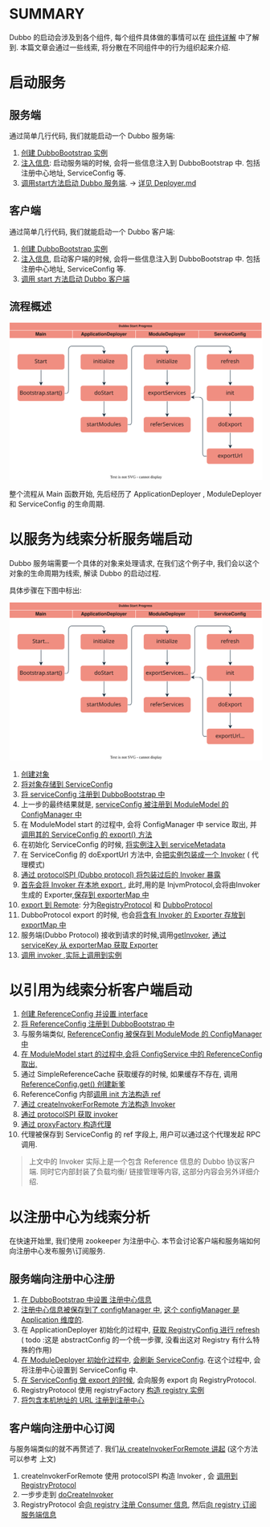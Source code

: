 # SUMMARY

Dubbo 的启动会涉及到各个组件, 每个组件具体做的事情可以在 [组件详解](组件详解.md) 中了解到. 本篇文章会通过一些线索,
将分散在不同组件中的行为组织起来介绍.

# 启动服务

## 服务端

通过简单几行代码, 我们就能启动一个 Dubbo 服务端:

1. [创建 DubboBootstrap 实例](../dubbo-demo/dubbo-demo-api/dubbo-demo-api-provider/src/main/java/org/apache/dubbo/demo/provider/Application.java#L48)
2. [注入信息](../dubbo-demo/dubbo-demo-api/dubbo-demo-api-provider/src/main/java/org/apache/dubbo/demo/provider/Application.java#L49):
   启动服务端的时候,
   会将一些信息注入到 DubboBootstrap 中. 包括注册中心地址, ServiceConfig 等.
3. [调用start方法启动 Dubbo 服务端](../dubbo-demo/dubbo-demo-api/dubbo-demo-api-provider/src/main/java/org/apache/dubbo/demo/provider/Application.java#L53). -> [详见 Deployer.md](Deployer.md#L39)

## 客户端

通过简单几行代码, 我们就能启动一个 Dubbo 客户端:

1. [创建 DubboBootstrap 实例](../dubbo-demo/dubbo-demo-api/dubbo-demo-api-consumer/src/main/java/org/apache/dubbo/demo/consumer/Application.java#L46)
2. [注入信息](../dubbo-demo/dubbo-demo-api/dubbo-demo-api-consumer/src/main/java/org/apache/dubbo/demo/consumer/Application.java#L47),
   启动客户端的时候,
   会将一些信息注入到 DubboBootstrap 中. 包括注册中心地址, ServiceConfig 等.
3. [调用 start 方法启动 Dubbo 客户端](../dubbo-demo/dubbo-demo-api/dubbo-demo-api-consumer/src/main/java/org/apache/dubbo/demo/consumer/Application.java#L51)

## 流程概述

![流程概述](images/common_1_start_progress.svg)

整个流程从 Main
函数开始, 先后经历了 ApplicationDeployer , ModuleDeployer 和 ServiceConfig 的生命周期.

# 以服务为线索分析服务端启动

Dubbo 服务端需要一个具体的对象来处理请求, 在我们这个例子中, 我们会以这个对象的生命周期为线索, 解读 Dubbo 的启动过程.

具体步骤在下图中标出:

![流程概述](images/common_1_1_start_progress.svg)

1. [创建对象](../dubbo-demo/dubbo-demo-api/dubbo-demo-api-provider/src/main/java/org/apache/dubbo/demo/provider/Application.java#L46)
2. [将对象存储到 ServiceConfig](../dubbo-demo/dubbo-demo-api/dubbo-demo-api-provider/src/main/java/org/apache/dubbo/demo/provider/Application.java#L46)
3. [将 serviceConfig 注册到 DubboBootstrap 中](../dubbo-demo/dubbo-demo-api/dubbo-demo-api-provider/src/main/java/org/apache/dubbo/demo/provider/Application.java#L52)
4. 上一步的最终结果就是,
   [serviceConfig 被注册到 ModuleModel 的 ConfigManager 中](../dubbo-config/dubbo-config-api/src/main/java/org/apache/dubbo/config/bootstrap/DubboBootstrap.java#L543)
5. 在 ModuleModel start 的过程中, 会将 ConfigManager 中 service 取出,
   并 [调用其的 ServiceConfig 的 export() 方法](../dubbo-config/dubbo-config-api/src/main/java/org/apache/dubbo/config/deploy/DefaultModuleDeployer.java#L350)
6. 在初始化 ServiceConfig
   的时候, [将实例注入到 serviceMetadata](../dubbo-config/dubbo-config-api/src/main/java/org/apache/dubbo/config/ServiceConfig.java#L216)
7. 在 ServiceConfig 的 doExportUrl 方法中,
   会[把实例包装成一个 Invoker](../dubbo-config/dubbo-config-api/src/main/java/org/apache/dubbo/config/ServiceConfig.java#L713) (
   代理模式)
8. [通过 protocolSPI (Dubbo protocol) 将包装过后的 Invoker 暴露](../dubbo-config/dubbo-config-api/src/main/java/org/apache/dubbo/config/ServiceConfig.java#L717)
9. [首先会将 Invoker 在本地 export ](../dubbo-config/dubbo-config-api/src/main/java/org/apache/dubbo/config/ServiceConfig.java#L619),
   此时,用的是 InjvmProtocol,会将由Invoker生成的
   Exporter,[保存到 exporterMap 中](../dubbo-rpc/dubbo-rpc-injvm/src/main/java/org/apache/dubbo/rpc/protocol/injvm/InjvmProtocol.java#L86)
10. [export 到 Remote](../dubbo-config/dubbo-config-api/src/main/java/org/apache/dubbo/config/ServiceConfig.java#L636):
    分为[RegistryProtocol](../dubbo-registry/dubbo-registry-api/src/main/java/org/apache/dubbo/registry/integration/RegistryProtocol.java#L141)
    和 [DubboProtocol](../dubbo-rpc/dubbo-rpc-dubbo/src/main/java/org/apache/dubbo/rpc/protocol/dubbo/DubboProtocol.java#L309)
11. DubboProtocol export 的时候,
    也会[将含有 Invoker 的 Exporter 存放到 exportMap 中](../dubbo-rpc/dubbo-rpc-dubbo/src/main/java/org/apache/dubbo/rpc/protocol/dubbo/DubboProtocol.java#L314)
12. 服务端(Dubbo Protocol)
    接收到请求的时候,调用[getInvoker](../dubbo-rpc/dubbo-rpc-dubbo/src/main/java/org/apache/dubbo/rpc/protocol/dubbo/DubboProtocol.java#L126), [通过 serviceKey 从 exporterMap 获取 Exporter](../dubbo-rpc/dubbo-rpc-dubbo/src/main/java/org/apache/dubbo/rpc/protocol/dubbo/DubboProtocol.java#L288)
13. [调用 invoker ,实际上调用到实例](../dubbo-rpc/dubbo-rpc-dubbo/src/main/java/org/apache/dubbo/rpc/protocol/dubbo/DubboProtocol.java#L156)

# 以引用为线索分析客户端启动

1. [创建 ReferenceConfig 并设置 interface](../dubbo-demo/dubbo-demo-api/dubbo-demo-api-consumer/src/main/java/org/apache/dubbo/demo/consumer/Application.java#L43)
2. [将 ReferenceConfig 注册到 DubboBootstrap 中](../dubbo-demo/dubbo-demo-api/dubbo-demo-api-consumer/src/main/java/org/apache/dubbo/demo/consumer/Application.java#L50)
3. 与服务端类似,
   [ReferenceConfig 被保存到 ModuleMode 的 ConfigManager 中](../dubbo-config/dubbo-config-api/src/main/java/org/apache/dubbo/config/bootstrap/DubboBootstrap.java#L579)
4. [在 ModuleModel start 的过程中](../dubbo-config/dubbo-config-api/src/main/java/org/apache/dubbo/config/deploy/DefaultModuleDeployer.java#L167),[会将 ConfigService 中的 ReferenceConfig 取出,](../dubbo-config/dubbo-config-api/src/main/java/org/apache/dubbo/config/deploy/DefaultModuleDeployer.java#L376)
5. 通过 SimpleReferenceCache 获取缓存的时候, 如果缓存不存在,
   调用 [ReferenceConfig.get() 创建新爹](../dubbo-config/dubbo-config-api/src/main/java/org/apache/dubbo/config/utils/SimpleReferenceCache.java#L131)
6. ReferenceConfig
   内部[调用 init 方法构造 ref](../dubbo-config/dubbo-config-api/src/main/java/org/apache/dubbo/config/ReferenceConfig.java#L232)
7. [通过 createInvokerForRemote 方法构造 Invoker](../dubbo-config/dubbo-config-api/src/main/java/org/apache/dubbo/config/ReferenceConfig.java#L448)
8. [通过 protocolSPI 获取 invoker ](../dubbo-config/dubbo-config-api/src/main/java/org/apache/dubbo/config/ReferenceConfig.java#L614)
9. [通过 proxyFactory 构造代理](../dubbo-config/dubbo-config-api/src/main/java/org/apache/dubbo/config/ReferenceConfig.java#L464)
10. 代理被保存到 ServiceConfig 的 ref 字段上, 用户可以通过这个代理发起 RPC 调用.

> 上文中的 Invoker 实际上是一个包含 Reference 信息的 Dubbo 协议客户端. 同时它内部封装了负载均衡/ 链接管理等内容,
> 这部分内容会另外详细介绍.

# 以注册中心为线索分析

在快速开始里, 我们使用 zookeeper 为注册中心. 本节会讨论客户端和服务端如何向注册中心发布服务\订阅服务.

## 服务端向注册中心注册

1. [在 DubboBootstrap 中设置 注册中心信息](../dubbo-demo/dubbo-demo-api/dubbo-demo-api-provider/src/main/java/org/apache/dubbo/demo/provider/Application.java#L50)
2. [注册中心信息被保存到了 configManager 中](../dubbo-config/dubbo-config-api/src/main/java/org/apache/dubbo/config/bootstrap/DubboBootstrap.java#L465), [这个 configManager 是 Application 维度的](../dubbo-config/dubbo-config-api/src/main/java/org/apache/dubbo/config/bootstrap/DubboBootstrap.java#L162).
3. 在 ApplicationDeployer
   初始化的过程中, [获取 RegistryConfig 进行 refresh](../dubbo-common/src/main/java/org/apache/dubbo/config/context/ConfigManager.java#L229) (
   todo :这是 abstractConfig 的一个统一步骤, 没看出这对 Registry 有什么特殊的作用)
4. [在 ModuleDeployer 初始化过程中](../dubbo-config/dubbo-config-api/src/main/java/org/apache/dubbo/config/deploy/DefaultModuleDeployer.java#L113), [会刷新 ServiceConfig](../dubbo-common/src/main/java/org/apache/dubbo/config/context/ModuleConfigManager.java#L181).
   在这个过程中, 会将注册中心设置到 ServiceConfig 中.
5. [在 ServiceConfig 做 export 的时候](../dubbo-config/dubbo-config-api/src/main/java/org/apache/dubbo/config/ServiceConfig.java#L717),
   会向服务 export 向 RegistryProtocol.
6. RegistryProtocol 使用
   registryFactory [构造 registry 实例](../dubbo-registry/dubbo-registry-api/src/main/java/org/apache/dubbo/registry/integration/RegistryProtocol.java#L244)
7. [将包含本机地址的 URL 注册到注册中心](../dubbo-registry/dubbo-registry-api/src/main/java/org/apache/dubbo/registry/integration/RegistryProtocol.java#L250)


## 客户端向注册中心订阅
与服务端类似的就不再赘述了. 我们[从 createInvokerForRemote 讲起](启动分析.md#L79) (这个方法可以参考 上文)
1. createInvokerForRemote 使用 protocolSPI 构造 Invoker , 会 [调用到 RegistryProtocol](../dubbo-registry/dubbo-registry-api/src/main/java/org/apache/dubbo/registry/integration/RegistryProtocol.java#L475)
2. 一步步走到  [doCreateInvoker](../dubbo-registry/dubbo-registry-api/src/main/java/org/apache/dubbo/registry/integration/RegistryProtocol.java#L554)
3. RegistryProtocol 会[向 registry 注册 Consumer 信息](../dubbo-registry/dubbo-registry-api/src/main/java/org/apache/dubbo/registry/integration/RegistryProtocol.java#L570), 然后[向 registry 订阅服务端信息](../dubbo-registry/dubbo-registry-api/src/main/java/org/apache/dubbo/registry/integration/RegistryProtocol.java#L573)







